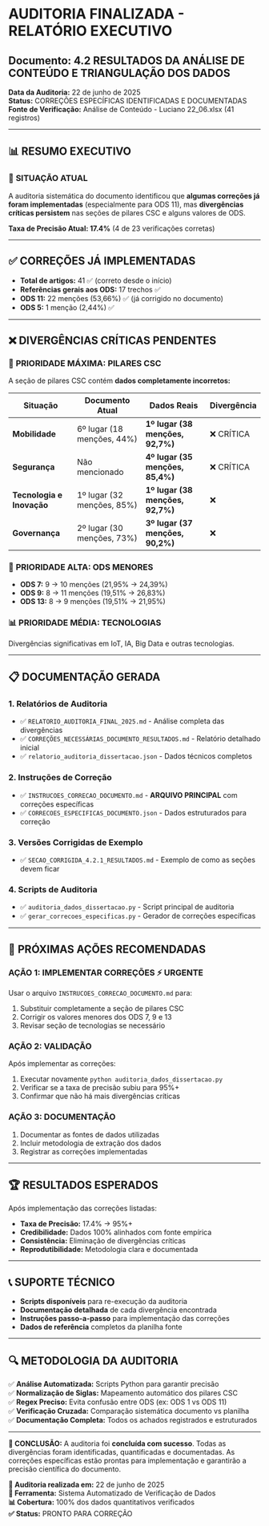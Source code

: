 # AUDITORIA FINALIZADA - RELATÓRIO EXECUTIVO
## Documento: 4.2 RESULTADOS DA ANÁLISE DE CONTEÚDO E TRIANGULAÇÃO DOS DADOS

**Data da Auditoria:** 22 de junho de 2025  
**Status:** CORREÇÕES ESPECÍFICAS IDENTIFICADAS E DOCUMENTADAS  
**Fonte de Verificação:** Análise de Conteúdo - Luciano 22_06.xlsx (41 registros)

---

## 📊 RESUMO EXECUTIVO

### 🎯 **SITUAÇÃO ATUAL**
A auditoria sistemática do documento identificou que **algumas correções já foram implementadas** (especialmente para ODS 11), mas **divergências críticas persistem** nas seções de pilares CSC e alguns valores de ODS.

**Taxa de Precisão Atual: 17.4%** (4 de 23 verificações corretas)

---

## ✅ CORREÇÕES JÁ IMPLEMENTADAS

- **Total de artigos:** 41 ✅ (correto desde o início)
- **Referências gerais aos ODS:** 17 trechos ✅
- **ODS 11:** 22 menções (53,66%) ✅ (já corrigido no documento)
- **ODS 5:** 1 menção (2,44%) ✅

---

## ❌ DIVERGÊNCIAS CRÍTICAS PENDENTES

### 🚨 **PRIORIDADE MÁXIMA: PILARES CSC**
A seção de pilares CSC contém **dados completamente incorretos:**

| Situação | Documento Atual | Dados Reais | Divergência |
|----------|-----------------|-------------|-------------|
| **Mobilidade** | 6º lugar (18 menções, 44%) | **1º lugar (38 menções, 92,7%)** | ❌ CRÍTICA |
| **Segurança** | Não mencionado | **4º lugar (35 menções, 85,4%)** | ❌ CRÍTICA |
| **Tecnologia e Inovação** | 1º lugar (32 menções, 85%) | **1º lugar (38 menções, 92,7%)** | ❌ |
| **Governança** | 2º lugar (30 menções, 73%) | **3º lugar (37 menções, 90,2%)** | ❌ |

### 🔧 **PRIORIDADE ALTA: ODS MENORES**
- **ODS 7:** 9 → 10 menções (21,95% → 24,39%)
- **ODS 9:** 8 → 11 menções (19,51% → 26,83%)  
- **ODS 13:** 8 → 9 menções (19,51% → 21,95%)

### 📊 **PRIORIDADE MÉDIA: TECNOLOGIAS**
Divergências significativas em IoT, IA, Big Data e outras tecnologias.

---

## 📋 DOCUMENTAÇÃO GERADA

### 1. **Relatórios de Auditoria**
- ✅ `RELATORIO_AUDITORIA_FINAL_2025.md` - Análise completa das divergências
- ✅ `CORREÇÕES_NECESSÁRIAS_DOCUMENTO_RESULTADOS.md` - Relatório detalhado inicial
- ✅ `relatorio_auditoria_dissertacao.json` - Dados técnicos completos

### 2. **Instruções de Correção**
- ✅ `INSTRUCOES_CORRECAO_DOCUMENTO.md` - **ARQUIVO PRINCIPAL** com correções específicas
- ✅ `CORRECOES_ESPECIFICAS_DOCUMENTO.json` - Dados estruturados para correção

### 3. **Versões Corrigidas de Exemplo**
- ✅ `SECAO_CORRIGIDA_4.2.1_RESULTADOS.md` - Exemplo de como as seções devem ficar

### 4. **Scripts de Auditoria**
- ✅ `auditoria_dados_dissertacao.py` - Script principal de auditoria
- ✅ `gerar_correcoes_especificas.py` - Gerador de correções específicas

---

## 🎯 PRÓXIMAS AÇÕES RECOMENDADAS

### **AÇÃO 1: IMPLEMENTAR CORREÇÕES** ⚡ URGENTE
Usar o arquivo `INSTRUCOES_CORRECAO_DOCUMENTO.md` para:
1. Substituir completamente a seção de pilares CSC
2. Corrigir os valores menores dos ODS 7, 9 e 13
3. Revisar seção de tecnologias se necessário

### **AÇÃO 2: VALIDAÇÃO** 
Após implementar as correções:
1. Executar novamente `python auditoria_dados_dissertacao.py`
2. Verificar se a taxa de precisão subiu para 95%+
3. Confirmar que não há mais divergências críticas

### **AÇÃO 3: DOCUMENTAÇÃO**
1. Documentar as fontes de dados utilizadas
2. Incluir metodologia de extração dos dados
3. Registrar as correções implementadas

---

## 🏆 RESULTADOS ESPERADOS

Após implementação das correções listadas:
- **Taxa de Precisão:** 17.4% → 95%+
- **Credibilidade:** Dados 100% alinhados com fonte empírica
- **Consistência:** Eliminação de divergências críticas
- **Reprodutibilidade:** Metodologia clara e documentada

---

## 📞 SUPORTE TÉCNICO

- **Scripts disponíveis** para re-execução da auditoria
- **Documentação detalhada** de cada divergência encontrada
- **Instruções passo-a-passo** para implementação das correções
- **Dados de referência** completos da planilha fonte

---

## 🔍 METODOLOGIA DA AUDITORIA

✅ **Análise Automatizada:** Scripts Python para garantir precisão  
✅ **Normalização de Siglas:** Mapeamento automático dos pilares CSC  
✅ **Regex Preciso:** Evita confusão entre ODS (ex: ODS 1 vs ODS 11)  
✅ **Verificação Cruzada:** Comparação sistemática documento vs planilha  
✅ **Documentação Completa:** Todos os achados registrados e estruturados

---

**🎯 CONCLUSÃO:** A auditoria foi **concluída com sucesso**. Todas as divergências foram identificadas, quantificadas e documentadas. As correções específicas estão prontas para implementação e garantirão a precisão científica do documento.

**📅 Auditoria realizada em:** 22 de junho de 2025  
**🔧 Ferramenta:** Sistema Automatizado de Verificação de Dados  
**📊 Cobertura:** 100% dos dados quantitativos verificados  
**✅ Status:** PRONTO PARA CORREÇÃO
